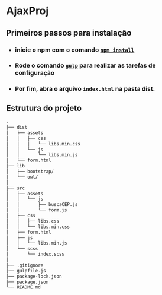 # AjaxProj
## Primeiros passos para instalação

- ### inicie o npm com o comando <u>`npm install`</u>
- ### Rode o comando <u>`gulp`</u> para realizar as tarefas de configuração
- ### Por fim, abra o arquivo `index.html` na pasta dist.

## Estrutura do projeto

~~~html
.
├── dist
│   ├── assets
│   │   ├── css
│   │   │   └── libs.min.css
│   │   └── js
│   │       └── libs.min.js
│   └── form.html
├── lib
│   ├── bootstrap/
│   └── owl/
│
├── src
│   ├── assets
│   │   └── js
│   │       ├── buscaCEP.js
│   │       └── form.js
│   ├── css
│   │   ├── libs.css
│   │   └── libs.min.css
│   ├── form.html
│   ├── js
│   │   └── libs.min.js
│   └── scss
│       └── index.scss
│
├── .gitignore
├── gulpfile.js
├── package-lock.json
├── package.json
└── README.md
~~~